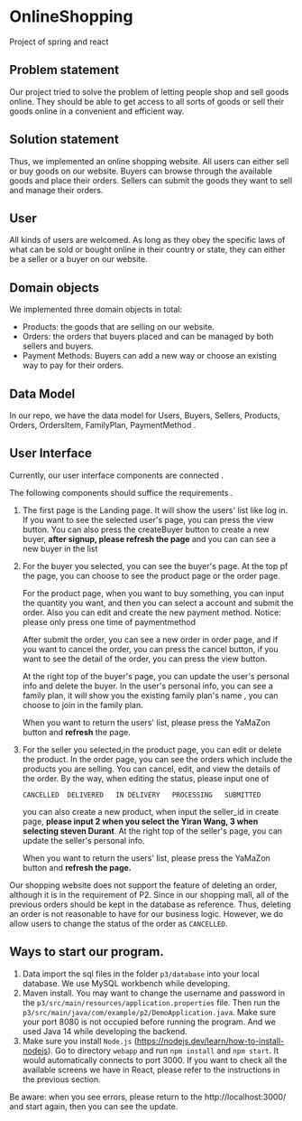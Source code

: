 # OnlineShopping
Project of spring and react


## Problem statement
Our project tried to solve the problem of letting people shop and sell goods online. They should be able to get access to all sorts of goods or sell their goods online in a convenient and efficient way.
## Solution statement
Thus, we implemented an online shopping website. All users can either sell or buy goods on our website. Buyers can browse through the available goods and place their orders. Sellers can submit the goods they want to sell and manage their orders.
## User
All kinds of users are welcomed. As long as they obey the specific laws of what can be sold or bought online in their country or state, they can either be a seller or a buyer on our website.
## Domain objects
We implemented three domain objects in total:
- Products: the goods that are selling on our website.
- Orders: the orders that buyers placed and can be managed by both sellers and buyers.
- Payment Methods: Buyers can add a new way or choose an existing way to pay for their orders.

## Data Model
In our repo, we have the data model for Users, Buyers, Sellers, Products,  Orders, OrdersItem, FamilyPlan, PaymentMethod . 

## User Interface
Currently,  our user interface components are connected . 

The following components should suffice the requirements .

1. The first page is the Landing page. It will show the users' list like log in. If you want to see the selected user's page, you can press the view button. You can also press the createBuyer button to create a new buyer, **after signup, please refresh the page** and you can can see a new buyer in the list

2. For the buyer you selected, you can see the buyer's page. At the top pf the page, you can choose to see the product page or the order page.

   For the product page, when you want to buy something, you can input the quantity you want, and then you can select a account and submit the order. Also you can edit and create the new payment method. Notice: please only press one time of paymentmethod
   
   After submit the order, you can see a new order in order page, and if you want to cancel the order, you can press the cancel button, if you want to see the detail of the order, you can press the view button.

   At the right top of the buyer's page, you can update the user's personal info and delete the buyer. In the user's personal info, you can see a family plan, it will show you the existing family plan's name , you can choose to join in the family plan.

   When you want to return the  users' list, please press the YaMaZon button and **refresh** the page.

3. For the seller you selected,in the product page, you can edit or delete the product. In the order page, you can see the orders which include the products you are selling. You can cancel, edit, and view the details of the order. By the way, when editing the status, please input one of 

   ```
   CANCELLED  DELIVERED   IN DELIVERY   PROCESSING   SUBMITTED
   ```

   you can also create a new product, when input the seller_id in create page, **please input 2 when you select the  Yiran Wang, 3 when selecting steven Durant**. At the right top of the seller's page, you can update the seller's personal info. 

   When you want to return the  users' list, please press the YaMaZon button and **refresh the page.**

Our shopping website does not support the feature of deleting an order, although it is in the requirement of P2. Since in our shopping mall, all of the previous orders should be kept in the database as reference. 
Thus, deleting an order is not reasonable to have for our business logic. However, we do allow users to change the status of the order as `CANCELLED`.

## Ways to start our program.
1) Data import the sql files in the folder `p3/database` into your local database. We use MySQL workbench while developing.
2) Maven install. You may want to change the username and password in the `p3/src/main/resources/application.properties` file. Then run the `p3/src/main/java/com/example/p2/DemoApplication.java`. Make sure your port 8080 is not occupied before running the program. And we used Java 14 while developing the backend.
3) Make sure you install `Node.js` (https://nodejs.dev/learn/how-to-install-nodejs). Go to directory `webapp` and run `npm install` and `npm start`. It would automatically connects to port 3000. If you want to check all the available screens we have in React, please refer to the instructions in the previous section.

Be aware: when you see errors, please return to the http://localhost:3000/ and start again, then you can see the update.
